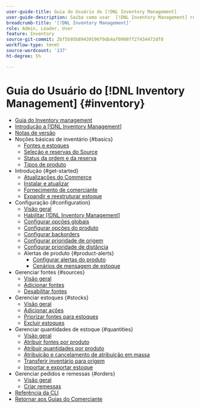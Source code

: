 ```yaml
---
user-guide-title: Guia do Usuário do [!DNL Inventory Management]
user-guide-description: Saiba como usar  [!DNL Inventory Management] recursos para manter quantidades para vendas e manipular remessas a serem concluídas [!DNL Commerce] pedidos.
breadcrumb-title: '[!DNL Inventory Management]'
role: Admin, Leader, User
feature: Inventory
source-git-commit: 2bf5b95b89439196f9db4af0908ff27434472df8
workflow-type: tm+mt
source-wordcount: '137'
ht-degree: 5%

---
```



# Guia do Usuário do [!DNL Inventory Management] {#inventory}

- [Guia do Inventory management](guide-overview.md)
- [Introdução a  [!DNL Inventory Management]](introduction.md)
- [Notas de versão](release-notes.md)
- Noções básicas de inventário {#basics}
   - [Fontes e estoques](sources-stocks.md)
   - [Seleção e reservas do Source](selection-reservations.md)
   - [Status da ordem e da reserva](order-status.md)
   - [Tipos de produto](product-types.md)
- Introdução {#get-started}
   - [Atualizações do Commerce](migrate.md)
   - [Instalar e atualizar](install-update.md)
   - [Fornecimento de comerciante](merchant-sourcing.md)
   - [Expandir e reestruturar estoque](expand-restructure.md)
- Configuração {#configuration}
   - [Visão geral](configuration.md)
   - [Habilitar [!DNL Inventory Management]](enable.md)
   - [Configurar opções globais](global-options.md)
   - [Configurar opções do produto](product-options.md)
   - [Configurar backorders](backorders.md)
   - [Configurar prioridade de origem](source-priority-algorithm.md)
   - [Configurar prioridade de distância](distance-priority-algorithm.md)
   - Alertas de produto {#product-alerts}
      - [Configurar alertas do produto](alert-setup.md)
      - [Cenários de mensagem de estoque](stock-messages.md)
- Gerenciar fontes {#sources}
   - [Visão geral](sources-manage.md)
   - [Adicionar fontes](sources-add.md)
   - [Desabilitar fontes](sources-disable.md)
- Gerenciar estoques {#stocks}
   - [Visão geral](stocks-manage.md)
   - [Adicionar ações](stocks-add.md)
   - [Priorizar fontes para estoques](stocks-prioritize-sources.md)
   - [Excluir estoques](stocks-delete.md)
- Gerenciar quantidades de estoque {#quantities}
   - [Visão geral](quantities-manage.md)
   - [Atribuir fontes por produto](sources-assign-per-product.md)
   - [Atribuir quantidades por produto](quantities-assign-per-product.md)
   - [Atribuição e cancelamento de atribuição em massa](bulk-assignment.md)
   - [Transferir inventário para origem](inventory-transfer.md)
   - [Importar e exportar estoque](inventory-import-export.md)
- Gerenciar pedidos e remessas {#orders}
   - [Visão geral](shipments.md)
   - [Criar remessas](shipments-create.md)
- [Referência da CLI](cli.md)
- [Retornar aos Guias do Comerciante](https://experienceleague.adobe.com/en/docs/commerce-admin/user-guides/home)

